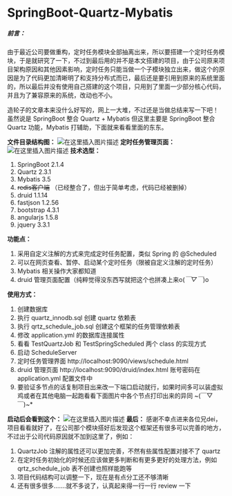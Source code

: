 # SpringBoot-Quartz-Mybatis
##### 前言：
由于最近公司要做重构，定时任务模块全部抽离出来，所以要搭建一个定时任务模块，于是就研究了一下，不过到最后用的并不是本文搭建的项目，由于公司原来项目架构原因和其他因素影响，定时任务只能当做一个子模块独立出来，做这个的原因是为了代码更加清晰明了和支持分布式而已，最后还是要引用到原来的系统里面的，所以最后并没有使用自己搭建的这个项目，只用到了里面一少部分核心代码，并且为了兼容原来的系统，改动也不小。

造轮子的文章本来没什么好写的，网上一大堆，不过还是当做总结来写一下吧！ 虽然说是 SpringBoot 整合 Quartz + Mybatis 但这里主要是 SpringBoot 整合 Quartz 功能，Mybatis 打辅助，下面就来看看里面的东东。

**文件目录结构图：**
![在这里插入图片描述](https://img-blog.csdnimg.cn/20190327221313153.png?x-oss-process=image/watermark,type_ZmFuZ3poZW5naGVpdGk,shadow_10,text_aHR0cHM6Ly9ibG9nLmNzZG4ubmV0L29jcDExNA==,size_16,color_FFFFFF,t_70)
**定时任务管理页面：**
![在这里插入图片描述](https://img-blog.csdnimg.cn/20190327221504202.png?x-oss-process=image/watermark,type_ZmFuZ3poZW5naGVpdGk,shadow_10,text_aHR0cHM6Ly9ibG9nLmNzZG4ubmV0L29jcDExNA==,size_16,color_FFFFFF,t_70)
**技术选型：**
 1. SpringBoot 2.1.4
 2. Quartz 2.3.1
 3. Mybatis 3.5
 4. ~~redis客户端~~ （已经整合了，但出于简单考虑，代码已经被删掉）
 5. druid 1.1.14
 6. fastjson 1.2.56
 7. bootstrap 4.3.1
 8. angularjs 1.5.8
 9. jquery 3.3.1

**功能点：**
 1. 采用自定义注解的方式来完成定时任务配置，类似 Spring 的 @Scheduled
 2. 可以在网页查看、暂停、启动某个定时任务（限被自定义注解的定时任务）
 3. Mybatis 相关操作大家都知道
 4. druid 管理页面配置（纯粹觉得没东西写就把这个也拼凑上来o(*￣▽￣*)o

**使用方式：**
 1. 创建数据库
 2. 执行 quartz_innodb.sql 创建 quartz 依赖表
 3. 执行 qrtz_schedule_job.sql 创建这个框架的任务管理依赖表
 4. 修改 application.yml 的数据库连接属性
 5. 看看 TestQuartzJob 和 TestSpringScheduled 两个 class 的实现方式
 6. 启动 ScheduleServer
 7. 定时任务管理界面 http://localhost:9090/views/schedule.html
 8. druid 管理页面 http://localhost:9090/druid/index.html 账号密码在 application.yml 配置文件中
 9. 要验证多节点的话复制项目出来改一下端口启动就行，如果时间多可以装虚拟鸡或者在其他电脑一起跑看看下面图片中各个节点打印出来的异同 \~(￣▽￣)\~*
 
**启动后会看到这个：**
![在这里插入图片描述](https://img-blog.csdnimg.cn/20190327222656353.png?x-oss-process=image/watermark,type_ZmFuZ3poZW5naGVpdGk,shadow_10,text_aHR0cHM6Ly9ibG9nLmNzZG4ubmV0L29jcDExNA==,size_16,color_FFFFFF,t_70)
**最后：**
感谢不幸点进来各位兄dei，项目看看就好了，在公司那个模块搭好后发现这个框架还有很多可以完善的地方，不过出于公司代码原因就不加到这里了，例如：
 1. QuartzJob 注解的属性还可以更加完善，不然有些属性配置对接不了 quartz
 2. 在定时任务初始化的时候还应该做更多判断和有更多更好的处理方法，例如 qrtz_schedule_job 表不创建也照样能跑等
 3. 项目代码结构可以调整一下，现在是有点分工还不够清晰
 4. 还有很多很多.......就不多说了，认真起来得一行一行 review 一下
